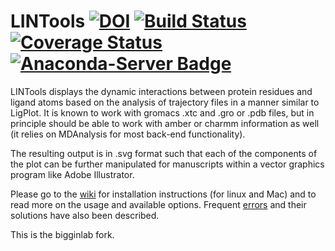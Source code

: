 # LINTools [![DOI](https://zenodo.org/badge/doi/10.5281/zenodo.45076.svg)](http://dx.doi.org/10.5281/zenodo.45076) [![Build Status](https://travis-ci.org/ldomic/lintools.svg?branch=master)](https://travis-ci.org/ldomic/lintools) [![Coverage Status](https://coveralls.io/repos/github/ldomic/lintools/badge.svg?branch=master)](https://coveralls.io/github/ldomic/lintools?branch=master)  [![Anaconda-Server Badge](https://anaconda.org/ldomic/lintools/badges/installer/conda.svg)](https://conda.anaconda.org/ldomic)


LINTools displays the dynamic interactions between protein residues and ligand atoms based on the analysis of trajectory files in a manner similar to LigPlot.  It is known to work with gromacs .xtc and .gro or .pdb files, but in principle should be able to work with amber or charmm information as well (it relies on MDAnalysis for most back-end functionality).

The resulting output is in .svg format such that each of the components of the plot can be further manipulated for manuscripts within a vector graphics program like Adobe Illustrator.



Please go to the [wiki](https://github.com/bigginlab/lintools/wiki) for installation instructions (for linux and Mac) and to read more on the usage and available options. Frequent [errors](https://github.com/bigginlab/lintools/wiki/Errors) and their solutions have also been described. 

This is the bigginlab fork.



